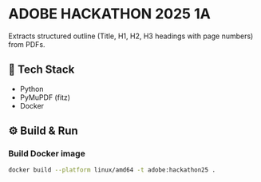 # ADOBE HACKATHON 2025 1A

Extracts structured outline (Title, H1, H2, H3 headings with page numbers) from PDFs.

## 🧠 Tech Stack

- Python
- PyMuPDF (fitz)
- Docker

## ⚙️ Build & Run

### Build Docker image
```bash
docker build --platform linux/amd64 -t adobe:hackathon25 .
